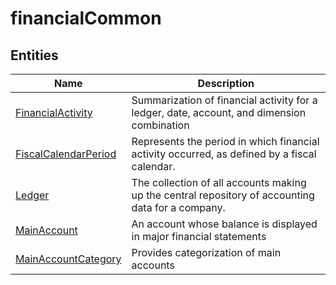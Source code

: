 
# financialCommon


## Entities

|Name|Description|
|---|---|
|[FinancialActivity](FinancialActivity.cdm.json)|Summarization of financial activity for a ledger, date, account, and dimension combination|
|[FiscalCalendarPeriod](FiscalCalendarPeriod.cdm.json)|Represents the period in which financial activity occurred, as defined by a fiscal calendar.|
|[Ledger](Ledger.cdm.json)|The collection of all accounts making up the central repository of accounting data for a company.|
|[MainAccount](MainAccount.cdm.json)|An account whose balance is displayed in major financial statements|
|[MainAccountCategory](MainAccountCategory.cdm.json)|Provides categorization of main accounts|
